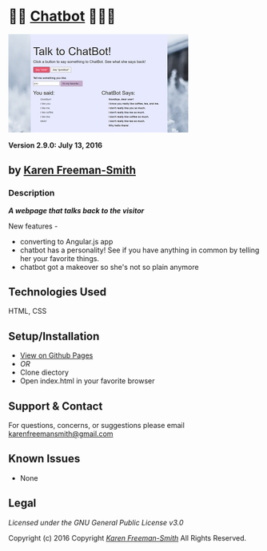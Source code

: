 # :lips::speech_balloon: [Chatbot](http://karenfreemansmith.github.io/chatbot) :hear_no_evil::see_no_evil::speak_no_evil:
![project screenshot](/img/screenshot.jpg)

__Version 2.9.0: July 13, 2016__
## by [Karen Freeman-Smith](http://karenfreemansmith.github.io)

### Description
__*A webpage that talks back to the visitor*__

New features -
* converting to Angular.js app
* chatbot has a personality! See if you have anything in common
by telling her your favorite things.
* chatbot got a makeover so she's not so plain anymore

## Technologies Used
HTML, CSS

## Setup/Installation
* [View on Github Pages](https://karenfreemansmith.github.io/EpicIntroWk1-PetWebsite)
* _OR_
* Clone diectory 
* Open index.html in your favorite browser

## Support & Contact
For questions, concerns, or suggestions please email karenfreemansmith@gmail.com

## Known Issues
* None

## Legal
*Licensed under the GNU General Public License v3.0*

Copyright (c) 2016 Copyright _[Karen Freeman-Smith](https://karenfreemansmith.github.io)_ All Rights Reserved.
